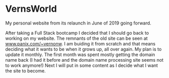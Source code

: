 # VernsWorld
My personal website from its relaunch in June of 2019 going forward.

After taking a Full Stack bootcamp I decided that I should go back to working on my website. The remnants of the old site can be seen at www.panix.com/~vernonw. I am buiding it from scratch and that means deciding what it wants to be when it grows up, all over again.  My plan is to update it monthly. The first month was spent mostly getting the domain name back (I had it before and the domain name processing site seems not to work anymore!) Next I will put in some content as I decide what I want the site to become. 
